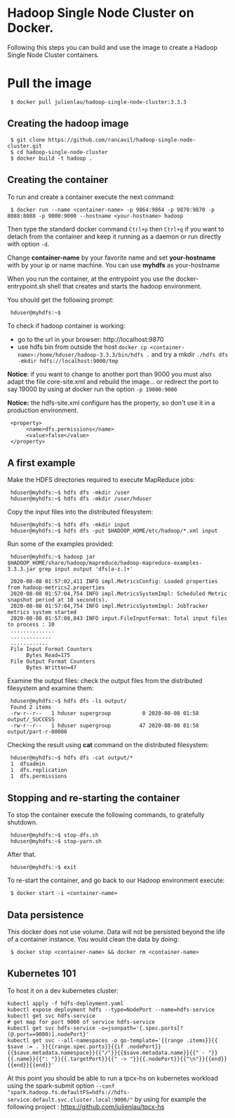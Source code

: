 # Hadoop Single Node Cluster on Docker.

Following this steps you can build and use the image to create a Hadoop Single Node Cluster containers.

# Pull the image

     $ docker pull julienlau/hadoop-single-node-cluster:3.3.3

## Creating the hadoop image

     $ git clone https://github.com/rancavil/hadoop-single-node-cluster.git
     $ cd hadoop-single-node-cluster
     $ docker build -t hadoop .

## Creating the container

To run and create a container execute the next command:

     $ docker run --name <container-name> -p 9864:9864 -p 9870:9870 -p 8088:8088 -p 9000:9000 --hostname <your-hostname> hadoop

Then type the standard docker command `Ctrl+p` then `Ctrl+q` if you want to detach from the container and keep it running as a daemon or run directly with option `-d`.

Change **container-name** by your favorite name and set **your-hostname** with by your ip or name machine. You can use **myhdfs** as your-hostname

When you run the container, at the entrypoint you use the docker-entrypoint.sh shell that creates and starts the hadoop environment.

You should get the following prompt:

     hduser@myhdfs:~$ 

To check if hadoop container is working:

- go to the url in your browser: http://localhost:9870
- use hdfs bin from outside the host `docker cp <container-name>:/home/hduser/hadoop-3.3.3/bin/hdfs .` and try a mkdir `./hdfs dfs -mkdir hdfs://localhost:9000/tmp`
  
**Notice**: if you want to change to another port than 9000 you must also adapt the file core-site.xml and rebuild the image... or redirect the port to say 19000 by using at docker run the option `-p 19000:9000`

**Notice:** the hdfs-site.xml configure has the property, so don't use it in a production environment.

     <property>
          <name>dfs.permissions</name>
          <value>false</value>
     </property>

## A first example

Make the HDFS directories required to execute MapReduce jobs:

     hduser@myhdfs:~$ hdfs dfs -mkdir /user
     hduser@myhdfs:~$ hdfs dfs -mkdir /user/hduser

Copy the input files into the distributed filesystem:
      
     hduser@myhdfs:~$ hdfs dfs -mkdir input
     hduser@myhdfs:~$ hdfs dfs -put $HADOOP_HOME/etc/hadoop/*.xml input

Run some of the examples provided:

     hduser@myhdfs:~$ hadoop jar $HADOOP_HOME/share/hadoop/mapreduce/hadoop-mapreduce-examples-3.3.3.jar grep input output 'dfs[a-z.]+'

     2020-08-08 01:57:02,411 INFO impl.MetricsConfig: Loaded properties from hadoop-metrics2.properties
     2020-08-08 01:57:04,754 INFO impl.MetricsSystemImpl: Scheduled Metric snapshot period at 10 second(s).
     2020-08-08 01:57:04,754 INFO impl.MetricsSystemImpl: JobTracker metrics system started
     2020-08-08 01:57:08,843 INFO input.FileInputFormat: Total input files to process : 10
     ..............
     .............
     ............
     File Input Format Counters 
          Bytes Read=175
     File Output Format Counters 
          Bytes Written=47

Examine the output files: check the output files from the distributed filesystem and examine them:

     hduser@myhdfs:~$ hdfs dfs -ls output/
     Found 2 items
     -rw-r--r--   1 hduser supergroup          0 2020-08-08 01:58 output/_SUCCESS
     -rw-r--r--   1 hduser supergroup         47 2020-08-08 01:58 output/part-r-00000

Checking the result using **cat** command on the distributed filesystem:

     hduser@myhdfs:~$ hdfs dfs -cat output/*
     1	dfsadmin
     1	dfs.replication
     1	dfs.permissions


## Stopping and re-starting the container

To stop the container execute the following commands, to gratefully shutdown.

     hduser@myhdfs:~$ stop-dfs.sh
     hduser@myhdfs:~$ stop-yarn.sh

After that.

     hduser@myhdfs:~$ exit

To re-start the container, and go back to our Hadoop environment execute:

     $ docker start -i <container-name>

## Data persistence

This docker does not use volume. 
Data will not be persisted beyond the life of a container instance.
You would clean the data by doing:

     $ docker stop <container-name> && docker rm <container-name>

## Kubernetes 101

To host it on a dev kubernetes cluster:
```
kubectl apply -f hdfs-deployment.yaml
kubectl expose deployment hdfs --type=NodePort --name=hdfs-service
kubectl get svc hdfs-service
# get map for port 9000 of service hdfs-service
kubectl get svc hdfs-service -o=jsonpath='{.spec.ports[?(@.port==9000)].nodePort}'
kubectl get svc --all-namespaces -o go-template='{{range .items}}{{ $save := . }}{{range.spec.ports}}{{if .nodePort}}{{$save.metadata.namespace}}{{"/"}}{{$save.metadata.name}}{{" - "}}{{.name}}{{": "}}{{.targetPort}}{{" -> "}}{{.nodePort}}{{"\n"}}{{end}}{{end}}{{end}}'
```

At this point you should be able to run a tpcx-hs on kubernetes workload using the spark-submit option `--conf "spark.hadoop.fs.defaultFS=hdfs://hdfs-service.default.svc.cluster.local:9000/"` by using for example the following project : https://github.com/julienlau/tpcx-hs
